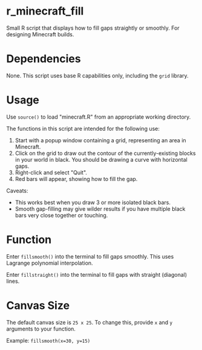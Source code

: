 # r_minecraft_fill
Small R script that displays how to fill gaps straightly or smoothly. For designing Minecraft builds.

# Dependencies
None. This script uses base R capabilities only, including the `grid` library.

# Usage
Use `source()` to load "minecraft.R" from an appropriate working directory.

The functions in this script are intended for the following use:
1. Start with a popup window containing a grid, representing an area in Minecraft.
2. Click on the grid to draw out the contour of the currently-existing blocks in your world in black. You should be drawing a curve with horizontal gaps.
3. Right-click and select "Quit".
4. Red bars will appear, showing how to fill the gap.

Caveats:
- This works best when you draw 3 or more isolated black bars.
- Smooth gap-filling may give wilder results if you have multiple black bars very close together or touching.

# Function

Enter `fillsmooth()` into the terminal to fill gaps smoothly. This uses Lagrange polynomial interpolation.

Enter `fillstraight()` into the terminal to fill gaps with straight (diagonal) lines.

# Canvas Size

The default canvas size is `25 x 25`. To change this, provide `x` and `y` arguments to your function.

Example: `fillsmooth(x=30, y=15)`